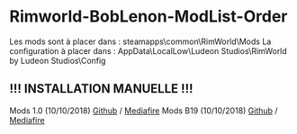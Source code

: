# Rimworld-BobLenon-ModList-Order

Les mods sont à placer dans : steamapps\common\RimWorld\Mods
La configuration à placer dans : AppData\LocalLow\Ludeon Studios\RimWorld by Ludeon Studios\Config

## !!! INSTALLATION MANUELLE !!!
Mods 1.0 (10/10/2018) [Github](https://github.com/Tobe-Continued/Rimworld-BobLenon-ModList-Order/releases) / [Mediafire](http://www.mediafire.com/folder/ao7ea56qfz6pn/BobLenon_Mods)
Mods B19 (10/10/2018) [Github](https://github.com/Tobe-Continued/Rimworld-BobLenon-ModList-Order/releases) / [Mediafire](http://www.mediafire.com/folder/ao7ea56qfz6pn/BobLenon_Mods)
